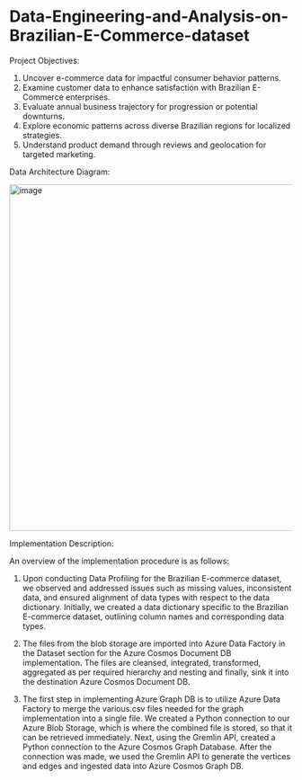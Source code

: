 # Data-Engineering-and-Analysis-on-Brazilian-E-Commerce-dataset

Project Objectives:

1. Uncover e-commerce data for impactful consumer behavior patterns.
2. Examine customer data to enhance satisfaction with Brazilian E-Commerce enterprises.
3. Evaluate annual business trajectory for progression or potential downturns.
4. Explore economic patterns across diverse Brazilian regions for localized strategies.
5. Understand product demand through reviews and geolocation for targeted marketing.

Data Architecture Diagram:

<img width="617" alt="image" src="https://github.com/AnushkaDarade/Data-Engineering-and-Analysis-on-Brazilian-E-Commerce-dataset/assets/114367423/94b782b6-5a5c-4ba0-a446-68638a443056">



Implementation Description:

An overview of the implementation procedure is as follows:

1. Upon conducting Data Profiling for the Brazilian E-commerce dataset, we observed and addressed issues such as missing values, inconsistent data, and ensured alignment of data types with respect to the data dictionary. Initially, we created a data dictionary specific to the Brazilian E-commerce dataset, outlining column names and corresponding data types.

2. The files from the blob storage are imported into Azure Data Factory in the Dataset section for the Azure Cosmos Document DB implementation. The files are cleansed, integrated, transformed, aggregated as per required hierarchy and nesting and finally, sink it into the destination Azure Cosmos Document DB.
   
3. The first step in implementing Azure Graph DB is to utilize Azure Data Factory to merge the various.csv files needed for the graph implementation into a single file. We created a Python connection to our Azure Blob Storage, which is where the combined file is stored, so that it can be retrieved immediately. Next, using the Gremlin API, created a Python connection to the Azure Cosmos Graph Database. After the connection was made, we used the Gremlin API to generate the vertices and edges and ingested data into Azure Cosmos Graph DB.
